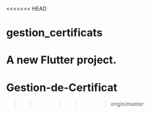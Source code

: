 <<<<<<< HEAD
# gestion_certificats

A new Flutter project.
=======
# Gestion-de-Certificat
>>>>>>> origin/master

